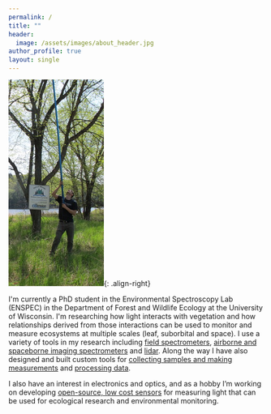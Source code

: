 ```yaml
--- 
permalink: / 
title: "" 
header: 
  image: /assets/images/about_header.jpg
author_profile: true
layout: single
---
```


![](/assets/images/about_small.jpg){: .align-right}

I'm currently a PhD student in the Environmental Spectroscopy Lab (ENSPEC) in the Department of
Forest and Wildlife Ecology at the University of Wisconsin. I'm researching how light interacts with
vegetation and how relationships derived from those interactions can be used to monitor and measure
ecosystems at multiple scales (leaf, suborbital and space). I use a variety of tools in my research
including [field spectrometers](/research/#leaf-level-spectroscopy),
[airborne and spaceborne imaging spectrometers](/research/#imaging-spectroscopy)
and [lidar](/research/#lidar). Along the way I have also designed and built custom tools for
[collecting samples and making measurements](/research/#tools)
and [processing data](/research/#software).

I also have an interest in electronics and optics, and as a hobby I’m working on developing
[open-source, low cost sensors](/projects/) for measuring light that can be used for ecological research and
environmental monitoring.








